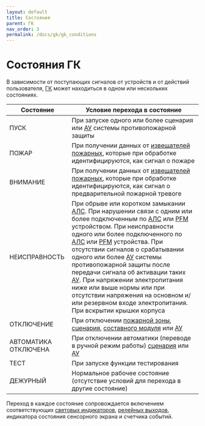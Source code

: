 ```yaml
---
layout: default
title: Состояния
parent: ГК
nav_order: 3
permalink: /docs/gk/gk_conditions
---
```


# Состояния ГК
В зависимости от поступающих сигналов от устройств и от действий пользователя, [ГК] может находиться в одном или нескольких состояниях.

<table> 
  <thead> 
    <tr> 
      <th style="text-align: center" >Состояние</th>
      <th style="text-align: center">Условие перехода в состояние</th>
    </tr>
  </thead> 
  <tbody>
    <tr>
      <td id="состояние_гк_пуск" style="text-align: left">ПУСК</td>
      <td style="text-align: left">При запуске одного или более сценария или <a href="/gk_manual/docs/address_devices#адресные-устройства">АУ</a> системы противопожарной защиты</td>
    </tr>
    <tr>
      <td id="состояние_гк_пожар" style="text-align: left">ПОЖАР</td>
      <td style="text-align: left">При получении данных от <a href="/gk_manual/docs/address_devices/detectors#извещатели">извещателей пожарных</a>, которые при обработке идентифицируются, как сигнал о пожаре</td>
    </tr>
    <tr>
      <td id="состояние_гк_внимание" style="text-align: left">ВНИМАНИЕ</td>
      <td style="text-align: left">При получении данных от <a href="/gk_manual/docs/address_devices/detectors#извещатели">извещателей пожарных</a>, которые при обработке идентифицируются, как сигнал о предварительной пожарной тревоге</td>
    </tr>
    <tr>
      <td id="состояние_гк_неисправность" style="text-align: left">НЕИСПРАВНОСТЬ</td>
      <td style="text-align: left">При обрыве или коротком замыкании <a href="/gk_manual/docs/global_system/communications_lines#адресная-линия-связи">АЛС</a>. При нарушении связи с одним или более подключенным по <a href="/gk_manual/docs/global_system/communications_lines#адресная-линия-связи">АЛС</a> или <a href="/gk_manual/docs/global_system/communications_lines#цифровая-линия-связи">PFM</a> устройством. При неисправности одного или более подключенного по <a href="/gk_manual/docs/global_system/communications_lines#адресная-линия-связи">АЛС</a> или <a href="/gk_manual/docs/global_system/communications_lines#цифровая-линия-связи">PFM</a> устройства. При отсутствии сигналов о срабатывании одного или более <a href="/gk_manual/docs/address_devices#адресные-устройства">АУ</a> системы противопожарной защиты после передачи сигнала об активации таких <a href="/gk_manual/docs/address_devices#адресные-устройства">АУ</a>. При напряжении электропитания ниже или выше нормы или при отсутствии напряжения на основном и/или резервном входе электропитания. При вскрытии крышки корпуса</td>
    </tr>
    <tr>
      <td id="состояние_гк_отключение" style="text-align: left">ОТКЛЮЧЕНИЕ</td>
      <td style="text-align: left">При отключении <a href="/gk_manual/docs/zones#пожарные-зоны">пожарной зоны</a>, <a href="/gk_manual/docs/scenarios#сценарии">сценария</a>, <a href="/gk_manual/docs/composite_modules#составные-модули">составного модуля</a> или <a href="/gk_manual/docs/address_devices#адресные-устройства">АУ</a></td>
    </tr>
    <tr>
      <td id="состояние_гк_автоматика_отключена" style="text-align: left">АВТОМАТИКА ОТКЛЮЧЕНА</td>
      <td style="text-align: left">При отключении автоматики (переводе в ручной режим работы) <a href="/gk_manual/docs/scenarios#сценарии">сценария</a> или <a href="/gk_manual/docs/address_devices#адресные-устройства">АУ</a></td>
    </tr>
    <tr>
      <td id="состояние_гк_тест" style="text-align: left">ТЕСТ</td>
      <td style="text-align: left">При запуске функции тестирования</td>
    </tr>
    <tr>
      <td id="состояние_гк_дежурный" style="text-align: left">ДЕЖУРНЫЙ</td>
      <td style="text-align: left">Нормальное рабочее состояние (отсутствие условий для перехода в другие состояние)</td>
    </tr>
  </tbody>
</table>

Переход в каждое состояние сопровождается включением соответствующих [световых индикаторов], [релейных выходов], индикатора состояния сенсорного экрана и счетчика событий.

[ГК]: /gk_manual/docs/gk#гк
[световых индикаторов]: /gk_manual/docs/gk/gk_control_panel#световые-индикаторы
[релейных выходов]: /gk_manual/docs/gk/gk_relay_outputs#релейные-выходы
